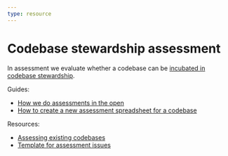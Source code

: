 ```yaml
---
type: resource
---
```


# Codebase stewardship assessment

In assessment we evaluate whether a codebase can be [incubated in codebase stewardship](../codebase-stewardship/lifecycle.md).

Guides:

* [How we do assessments in the open](open-assessment.md)
* [How to create a new assessment spreadsheet for a codebase](create-assessment-spreadsheet.md)

Resources:

* [Assessing existing codebases](criteria-for-codebase-stewardship.md)
* [Template for assessment issues](assessment-issue-template.md)

